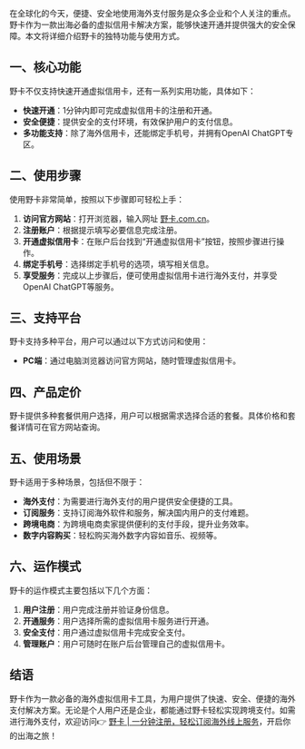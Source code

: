 在全球化的今天，便捷、安全地使用海外支付服务是众多企业和个人关注的重点。野卡作为一款出海必备的虚拟信用卡解决方案，能够快速开通并提供强大的安全保障。本文将详细介绍野卡的独特功能与使用方式。

## 一、核心功能

野卡不仅支持快速开通虚拟信用卡，还有一系列实用功能，具体如下：

- **快速开通**：1分钟内即可完成虚拟信用卡的注册和开通。
- **安全便捷**：提供安全的支付环境，有效保护用户的支付信息。
- **多功能支持**：除了海外信用卡，还能绑定手机号，并拥有OpenAI ChatGPT专区。

## 二、使用步骤

使用野卡非常简单，按照以下步骤即可轻松上手：

1. **访问官方网站**：打开浏览器，输入网址 [野卡.com.cn](https://wildcard.com.cn/i/A37BILO1)。
2. **注册账户**：根据提示填写必要信息完成注册。
3. **开通虚拟信用卡**：在账户后台找到“开通虚拟信用卡”按钮，按照步骤进行操作。
4. **绑定手机号**：选择绑定手机号的选项，填写相关信息。
5. **享受服务**：完成以上步骤后，便可使用虚拟信用卡进行海外支付，并享受OpenAI ChatGPT等服务。

## 三、支持平台

野卡支持多种平台，用户可以通过以下方式访问和使用：

- **PC端**：通过电脑浏览器访问官方网站，随时管理虚拟信用卡。

## 四、产品定价

野卡提供多种套餐供用户选择，用户可以根据需求选择合适的套餐。具体价格和套餐详情可在官方网站查询。

## 五、使用场景

野卡适用于多种场景，包括但不限于：

- **海外支付**：为需要进行海外支付的用户提供安全便捷的工具。
- **订阅服务**：支持订阅海外软件和服务，解决国内用户的支付难题。
- **跨境电商**：为跨境电商卖家提供便利的支付手段，提升业务效率。
- **数字内容购买**：轻松购买海外数字内容如音乐、视频等。

## 六、运作模式

野卡的运作模式主要包括以下几个方面：

1. **用户注册**：用户完成注册并验证身份信息。
2. **开通服务**：用户选择所需的虚拟信用卡服务进行开通。
3. **安全支付**：用户通过虚拟信用卡完成安全支付。
4. **管理账户**：用户可随时在账户后台管理自己的虚拟信用卡。

## 结语

野卡作为一款必备的海外虚拟信用卡工具，为用户提供了快速、安全、便捷的海外支付解决方案。无论是个人用户还是企业，都能通过野卡轻松实现跨境支付。如需进行海外支付，欢迎访问👉 [野卡 | 一分钟注册，轻松订阅海外线上服务](https://bit.ly/bewildcard)，开启你的出海之旅！
